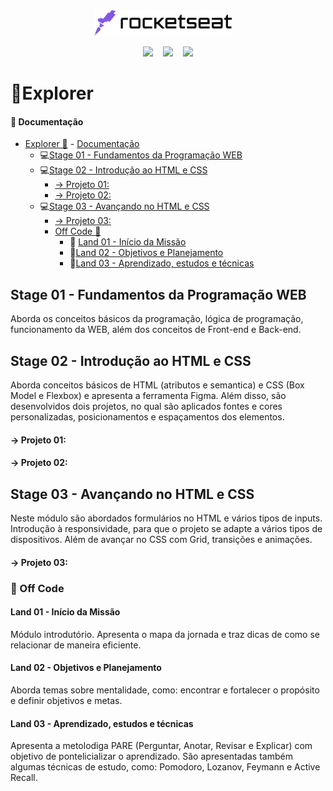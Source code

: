  <div align="center">
<img width="220px" src="https://raw.githubusercontent.com/Rocketseat/awesome/master/assets/logo_rocketseat.png" alt="">&nbsp;&nbsp;&nbsp;
<img width="150px" src="https://www.rocketseat.com.br/_next/image?url=%2Fassets%2Flogos%2Fexplorer.svg&w=256&q=75"  alt="">
<br>
<p align="center">
<img src="https://img.shields.io/github/last-commit/sabrinagomesb/rs-explorer?style=for-the-badge"/>&nbsp;&nbsp;&nbsp;
<img src="https://img.shields.io/github/repo-size/sabrinagomesb/rs-explorer?style=for-the-badge"/>&nbsp;&nbsp;&nbsp;
<img src="https://img.shields.io/github/languages/count/sabrinagomesb/rs-explorer?style=for-the-badge"/>
</p>
</div>
 
 # 🚀Explorer

 <!-- Table of Contents -->

#### 📔 Documentação

- [Explorer 🚀](#explorer-) - [Documentação](#documentação)
  - 💻[Stage 01 - Fundamentos da Programação WEB](#stage-01---fundamentos-da-programação-web)
  - 💻[Stage 02 - Introdução ao HTML e CSS](#stage-02---introdução-ao-html-e-css)
    - [→ Projeto 01:](#-projeto-01)
    - [→ Projeto 02:](#-projeto-02)
  - 💻[Stage 03 - Avançando no HTML e CSS](#stage-03---avançando-no-html-e-css)
    - [→ Projeto 03:](#-projeto-03)
    - [Off Code 🎯](#off-code-)
      - 📝 [Land 01 - Início da Missão](#land-01---início-da-missão)
      - 📝[Land 02 - Objetivos e Planejamento](#land-02---objetivos-e-planejamento)
      - 📝[Land 03 - Aprendizado, estudos e técnicas](#land-03---aprendizado-estudos-e-técnicas)

<!-- About the Project -->

## Stage 01 - Fundamentos da Programação WEB

Aborda os conceitos básicos da programação, lógica de programação, funcionamento da WEB, além dos conceitos de Front-end e Back-end.

## Stage 02 - Introdução ao HTML e CSS

Aborda conceitos básicos de HTML (atributos e semantica) e CSS (Box Model e Flexbox) e apresenta a ferramenta Figma. Além disso, são desenvolvidos dois projetos, no qual são aplicados fontes e cores personalizadas, posicionamentos e espaçamentos dos elementos.

#### → Projeto 01:

#### → Projeto 02:

## Stage 03 - Avançando no HTML e CSS

Neste módulo são abordados formulários no HTML e vários tipos de inputs. Introdução à responsividade, para que o projeto se adapte a vários tipos de dispositivos. Além de avançar no CSS com Grid, transições e animações.

#### → Projeto 03:

### 🎯 Off Code

#### Land 01 - Início da Missão

Módulo introdutório. Apresenta o mapa da jornada e traz dicas de como se relacionar de maneira eficiente.

#### Land 02 - Objetivos e Planejamento

Aborda temas sobre mentalidade, como: encontrar e fortalecer o propósito e definir objetivos e metas.

#### Land 03 - Aprendizado, estudos e técnicas

Apresenta a metolodiga PARE (Perguntar, Anotar, Revisar e Explicar) com objetivo de pontelicializar o aprendizado. São apresentadas também algumas técnicas de estudo, como: Pomodoro, Lozanov, Feymann e Active Recall.
